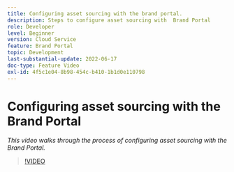 ```yaml
---
title: Configuring asset sourcing with the brand portal.
description: Steps to configure asset sourcing with  Brand Portal
role: Developer
level: Beginner
version: Cloud Service
feature: Brand Portal
topic: Development
last-substantial-update: 2022-06-17
doc-type: Feature Video
exl-id: 4f5c1e04-8b98-454c-b410-1b1d0e110798
---
```

# Configuring asset sourcing with the Brand Portal

*This video walks through the process of configuring asset sourcing with the Brand Portal.*

>[!VIDEO](https://video.tv.adobe.com/v/335451?quality=12&learn=on)
